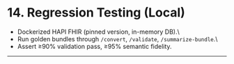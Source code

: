 # 14. Regression Testing (Local)

-   Dockerized HAPI FHIR (pinned version, in-memory DB).\
-   Run golden bundles through `/convert`, `/validate`,
    `/summarize-bundle`.\
-   Assert ≥90% validation pass, ≥95% semantic fidelity.

------------------------------------------------------------------------
